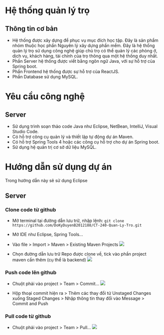 # Hệ thống quản lý trọ

## Thông tin cơ bản
- Hệ thống được xây dựng để phục vụ mục đích học tập. Đây là sản phẩm nhóm thuộc học phần Nguyên lý xây dựng phần mềm. Đây là hệ thống quản lý trọ sử dụng công nghệ giúp chủ trọ có thể quản lý các phòng ở, dịch vụ, khách hàng, tài chính của trọ thông qua một hệ thống duy nhất.
- Phần Server hệ thống được viết bằng ngôn ngữ Java, với sự hỗ trợ của Spring boot.
- Phần Frontend hệ thống được sự hỗ trợ của ReactJS.
- Phần Database sử dụng MySQL.


# Yêu cầu công nghệ

## Server
- Sử dụng trình soạn thảo code Java như Eclipse, NetBean, IntelliJ, Visual Studio Code.
- Có hỗ trợ công cụ quản lý và thiết lập tự động dự án Maven.
- Có hỗ trợ Spring Tools 4 hoặc các công cụ hỗ trợ cho dự án Spring boot.
- Sử dụng hệ quản trị cơ sở dữ liệu MySQL.

# Hướng dẫn sử dụng dự án
Trong hướng dẫn này sẽ sử dụng Eclipse

## Server

### Clone code từ github

* Mở terminal tại đường dẫn lưu trữ, nhập lệnh:
```git clone https://github.com/DoKyDuyenB2012188/CT-240-Quan-Ly-Tro.git```

* Mở IDE như Eclipse, Spring Tools...
- Vào file > Import > Maven > Existing Maven Projects
![](./Image/import-maven-1.png)

- Chọn đường dẫn lưu trữ Repo được clone về, tick vào phần project maven cần thêm (cụ thể là backend)
![](./Image/import-maven-2.png)

### Push code lên github

* Chuột phải vào project > Team > Commit... 
![](./Image/push-code-1.png)

* Hộp thoại commit hiện ra > Thêm các thay đổi từ Unstaged Changes xuống Staged Changes > Nhập thông tin thay đổi vào Message > Commit and Push

### Pull code từ github

* Chuột phải vào project > Team > Pull...
![](./Image/pull-code-1.png)











